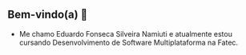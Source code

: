 ## Bem-vindo(a) 👋

* Me chamo Eduardo Fonseca Silveira Namiuti e atualmente estou 
cursando Desenvolvimento de Software Multiplataforma na Fatec.



<!---
eduardofsn/eduardofsn is a ✨ special ✨ repository because its `README.md` (this file) appears on your GitHub profile.
You can click the Preview link to take a look at your changes.
--->
